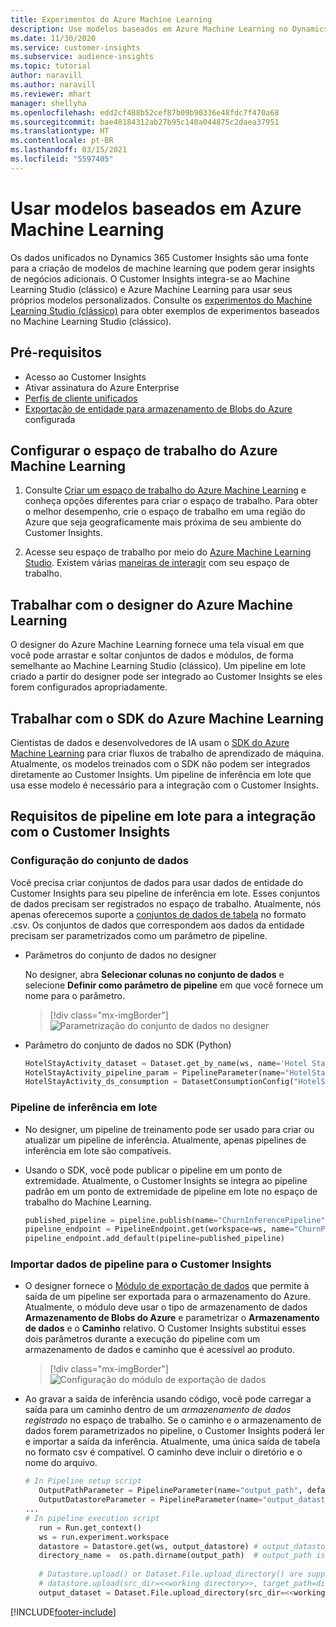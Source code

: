 ```yaml
---
title: Experimentos do Azure Machine Learning
description: Use modelos baseados em Azure Machine Learning no Dynamics 365 Customer Insights.
ms.date: 11/30/2020
ms.service: customer-insights
ms.subservice: audience-insights
ms.topic: tutorial
author: naravill
ms.author: naravill
ms.reviewer: mhart
manager: shellyha
ms.openlocfilehash: edd2cf488b52cef87b09b90336e48fdc7f470a68
ms.sourcegitcommit: bae40184312ab27b95c140a044875c2daea37951
ms.translationtype: HT
ms.contentlocale: pt-BR
ms.lasthandoff: 03/15/2021
ms.locfileid: "5597405"
---
```

# <a name="use-azure-machine-learning-based-models"></a>Usar modelos baseados em Azure Machine Learning

Os dados unificados no Dynamics 365 Customer Insights são uma fonte para a criação de modelos de machine learning que podem gerar insights de negócios adicionais. O Customer Insights integra-se ao Machine Learning Studio (clássico) e Azure Machine Learning para usar seus próprios modelos personalizados. Consulte os [experimentos do Machine Learning Studio (clássico)](machine-learning-studio-experiments.md) para obter exemplos de experimentos baseados no Machine Learning Studio (clássico). 

## <a name="prerequisites"></a>Pré-requisitos

- Acesso ao Customer Insights
- Ativar assinatura do Azure Enterprise
- [Perfis de cliente unificados](data-unification.md)
- [Exportação de entidade para armazenamento de Blobs do Azure](export-azure-blob-storage.md) configurada

## <a name="set-up-azure-machine-learning-workspace"></a>Configurar o espaço de trabalho do Azure Machine Learning

1. Consulte [Criar um espaço de trabalho do Azure Machine Learning](/azure/machine-learning/concept-workspace#-create-a-workspace) e conheça opções diferentes para criar o espaço de trabalho. Para obter o melhor desempenho, crie o espaço de trabalho em uma região do Azure que seja geograficamente mais próxima de seu ambiente do Customer Insights.

1. Acesse seu espaço de trabalho por meio do [Azure Machine Learning Studio](https://ml.azure.com/). Existem várias [maneiras de interagir](/azure/machine-learning/concept-workspace#tools-for-workspace-interaction) com seu espaço de trabalho.

## <a name="work-with-azure-machine-learning-designer"></a>Trabalhar com o designer do Azure Machine Learning

O designer do Azure Machine Learning fornece uma tela visual em que você pode arrastar e soltar conjuntos de dados e módulos, de forma semelhante ao Machine Learning Studio (clássico). Um pipeline em lote criado a partir do designer pode ser integrado ao Customer Insights se eles forem configurados apropriadamente. 
   
## <a name="working-with-azure-machine-learning-sdk"></a>Trabalhar com o SDK do Azure Machine Learning

Cientistas de dados e desenvolvedores de IA usam o [SDK do Azure Machine Learning](/python/api/overview/azure/ml/?preserve-view=true&view=azure-ml-py) para criar fluxos de trabalho de aprendizado de máquina. Atualmente, os modelos treinados com o SDK não podem ser integrados diretamente ao Customer Insights. Um pipeline de inferência em lote que usa esse modelo é necessário para a integração com o Customer Insights.

## <a name="batch-pipeline-requirements-to-integrate-with-customer-insights"></a>Requisitos de pipeline em lote para a integração com o Customer Insights

### <a name="dataset-configuration"></a>Configuração do conjunto de dados

Você precisa criar conjuntos de dados para usar dados de entidade do Customer Insights para seu pipeline de inferência em lote. Esses conjuntos de dados precisam ser registrados no espaço de trabalho. Atualmente, nós apenas oferecemos suporte a [conjuntos de dados de tabela](/azure/machine-learning/how-to-create-register-datasets#tabulardataset) no formato .csv. Os conjuntos de dados que correspondem aos dados da entidade precisam ser parametrizados como um parâmetro de pipeline.
   
* Parâmetros do conjunto de dados no designer
   
     No designer, abra **Selecionar colunas no conjunto de dados** e selecione **Definir como parâmetro de pipeline** em que você fornece um nome para o parâmetro.

     > [!div class="mx-imgBorder"]
     > ![Parametrização do conjunto de dados no designer](media/intelligence-designer-dataset-parameters.png "Parametrização do conjunto de dados no designer")
   
* Parâmetro do conjunto de dados no SDK (Python)
   
   ```python
   HotelStayActivity_dataset = Dataset.get_by_name(ws, name='Hotel Stay Activity Data')
   HotelStayActivity_pipeline_param = PipelineParameter(name="HotelStayActivity_pipeline_param", default_value=HotelStayActivity_dataset)
   HotelStayActivity_ds_consumption = DatasetConsumptionConfig("HotelStayActivity_dataset", HotelStayActivity_pipeline_param)
   ```

### <a name="batch-inference-pipeline"></a>Pipeline de inferência em lote
  
* No designer, um pipeline de treinamento pode ser usado para criar ou atualizar um pipeline de inferência. Atualmente, apenas pipelines de inferência em lote são compatíveis.

* Usando o SDK, você pode publicar o pipeline em um ponto de extremidade. Atualmente, o Customer Insights se integra ao pipeline padrão em um ponto de extremidade de pipeline em lote no espaço de trabalho do Machine Learning.
   
   ```python
   published_pipeline = pipeline.publish(name="ChurnInferencePipeline", description="Published Churn Inference pipeline")
   pipeline_endpoint = PipelineEndpoint.get(workspace=ws, name="ChurnPipelineEndpoint") 
   pipeline_endpoint.add_default(pipeline=published_pipeline)
   ```

### <a name="import-pipeline-data-into-customer-insights"></a>Importar dados de pipeline para o Customer Insights

* O designer fornece o [Módulo de exportação de dados](/azure/machine-learning/algorithm-module-reference/export-data) que permite à saída de um pipeline ser exportada para o armazenamento do Azure. Atualmente, o módulo deve usar o tipo de armazenamento de dados **Armazenamento de Blobs do Azure** e parametrizar o **Armazenamento de dados** e o **Caminho** relativo. O Customer Insights substitui esses dois parâmetros durante a execução do pipeline com um armazenamento de dados e caminho que é acessível ao produto.
   > [!div class="mx-imgBorder"]
   > ![Configuração do módulo de exportação de dados](media/intelligence-designer-importdata.png "Configuração do módulo de exportação de dados")
   
* Ao gravar a saída de inferência usando código, você pode carregar a saída para um caminho dentro de um *armazenamento de dados registrado* no espaço de trabalho. Se o caminho e o armazenamento de dados forem parametrizados no pipeline, o Customer Insights poderá ler e importar a saída da inferência. Atualmente, uma única saída de tabela no formato csv é compatível. O caminho deve incluir o diretório e o nome do arquivo.

   ```python
   # In Pipeline setup script
      OutputPathParameter = PipelineParameter(name="output_path", default_value="HotelChurnOutput/HotelChurnOutput.csv")
      OutputDatastoreParameter = PipelineParameter(name="output_datastore", default_value="workspaceblobstore")
   ...
   # In pipeline execution script
      run = Run.get_context()
      ws = run.experiment.workspace
      datastore = Datastore.get(ws, output_datastore) # output_datastore is parameterized
      directory_name =  os.path.dirname(output_path)  # output_path is parameterized.
      
      # Datastore.upload() or Dataset.File.upload_directory() are supported methods to uplaod the data
      # datastore.upload(src_dir=<<working directory>>, target_path=directory_name, overwrite=False, show_progress=True)
      output_dataset = Dataset.File.upload_directory(src_dir=<<working directory>>, target = (datastore, directory_name)) # Remove trailing "/" from directory_name
   ```


[!INCLUDE[footer-include](../includes/footer-banner.md)]